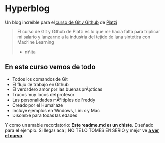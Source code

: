 # Hyperblog
Un blog increíble para el[ curso de Git y Github](https://platzi.com/cursos/git-github/ " curso de Git y Github") de [Platzi](https://platzi.com/ "Platzi")
> El curso de Git y Github de Platzi es lo que me hacía falta para triplicar mi salario y lanzarme a la industria del tejido de lana sintetica con Machine Learning
> - niñita

## En este curso vemos de todo
* Todos los comandos de Git
* El flujo de trabajo en Github
* El verdadero amor por las buenas prÃ¡cticas
* Trucos muy locos del profesor
* Las personalidades mÃºltiples de Freddy
* Creado por el Humahaze
* Incluye ejemplos en Windows, Linux y Mac
* Disonible para todas las edades

Y como un amable recordatorio: **Este readme.md es un chiste**.  Diseñado para el ejemplo. Si llegas aca ¡ NO TE LO TOMES EN SERIO y mejor ve [**a ver el curso**](https://platzi.com/cursos/git-github/ "a ver el curso").